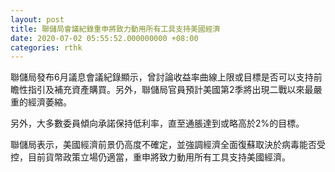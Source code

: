 ```yaml
---
layout: post
title: 聯儲局會議紀錄重申將致力動用所有工具支持美國經濟
date: 2020-07-02 05:55:52.000000000 +08:00
categories: rthk
---
```


聯儲局發布6月議息會議紀錄顯示，曾討論收益率曲線上限或目標是否可以支持前瞻性指引及補充資產購買。另外，聯儲局官員預計美國第2季將出現二戰以來最嚴重的經濟萎縮。

另外，大多數委員傾向承諾保持低利率，直至通脹達到或略高於2%的目標。

聯儲局表示，美國經濟前景仍高度不確定，並強調經濟全面復蘇取決於病毒能否受控，目前貨幣政策立場仍適當，重申將致力動用所有工具支持美國經濟。
